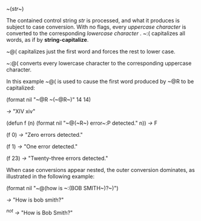  



&#126;(*str*&#126;) 



The contained control string *str* is processed, and what it produces is subject to case conversion. With no flags, every *uppercase character* is converted to the corresponding *lowercase character* . &#126;:( capitalizes all words, as if by **string-capitalize**. 



&#126;@( capitalizes just the first word and forces the rest to lower case. 



&#126;:@( converts every lowercase character to the corresponding uppercase character. 



In this example &#126;@( is used to cause the first word produced by &#126;@R to be capitalized: 



(format nil "&#126;@R &#126;(&#126;@R&#126;)" 14 14) 



*→* "XIV xiv" 



(defun f (n) (format nil "&#126;@(&#126;R&#126;) error&#126;:P detected." n)) *→* F 



(f 0) *→* "Zero errors detected." 



(f 1) *→* "One error detected." 



(f 23) *→* "Twenty-three errors detected." 



When case conversions appear nested, the outer conversion dominates, as illustrated in the following example: 



(format nil "&#126;@(how is &#126;:(BOB SMITH&#126;)?&#126;)") 



*→* "How is bob smith?" 



<i><sup>not</sup> →</i> "How is Bob Smith?" 



